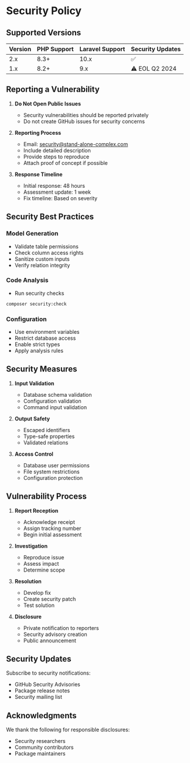 # Security Policy

## Supported Versions

| Version | PHP Support | Laravel Support | Security Updates |
| ------- | ----------- | --------------- | ---------------- |
| 2.x     | 8.3+        | 10.x            | ✅                |
| 1.x     | 8.2+        | 9.x             | ⚠️ EOL Q2 2024    |

## Reporting a Vulnerability

1. **Do Not Open Public Issues**
   - Security vulnerabilities should be reported privately
   - Do not create GitHub issues for security concerns

2. **Reporting Process**
   - Email: security@stand-alone-complex.com
   - Include detailed description
   - Provide steps to reproduce
   - Attach proof of concept if possible

3. **Response Timeline**
   - Initial response: 48 hours
   - Assessment update: 1 week
   - Fix timeline: Based on severity

## Security Best Practices

### Model Generation
- Validate table permissions
- Check column access rights
- Sanitize custom inputs
- Verify relation integrity

### Code Analysis
- Run security checks
```bash
composer security:check
```

### Configuration
- Use environment variables
- Restrict database access
- Enable strict types
- Apply analysis rules

## Security Measures

1. **Input Validation**
   - Database schema validation
   - Configuration validation
   - Command input validation

2. **Output Safety**
   - Escaped identifiers
   - Type-safe properties
   - Validated relations

3. **Access Control**
   - Database user permissions
   - File system restrictions
   - Configuration protection

## Vulnerability Process

1. **Report Reception**
   - Acknowledge receipt
   - Assign tracking number
   - Begin initial assessment

2. **Investigation**
   - Reproduce issue
   - Assess impact
   - Determine scope

3. **Resolution**
   - Develop fix
   - Create security patch
   - Test solution

4. **Disclosure**
   - Private notification to reporters
   - Security advisory creation
   - Public announcement

## Security Updates

Subscribe to security notifications:
- GitHub Security Advisories
- Package release notes
- Security mailing list

## Acknowledgments

We thank the following for responsible disclosures:
- Security researchers
- Community contributors
- Package maintainers
